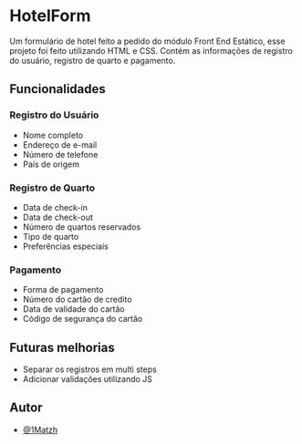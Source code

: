 
# HotelForm

Um formulário de hotel feito a pedido do módulo Front End Estático, esse projeto foi feito utilizando HTML e CSS. Contém as informações de registro do usuário, registro de quarto e pagamento.


## Funcionalidades

### Registro do Usuário
- Nome completo
- Endereço de e-mail
- Número de telefone
- País de origem

### Registro de Quarto
- Data de check-in
- Data de check-out
- Número de quartos reservados
- Tipo de quarto
- Preferências especiais

### Pagamento
- Forma de pagamento
- Número do cartão de credito
- Data de validade do cartão
- Código de segurança do cartão

## Futuras melhorias

- Separar os registros em multi steps
- Adicionar validações utilizando JS


## Autor

- [@1Matzh](https://github.com/1Matzh)

